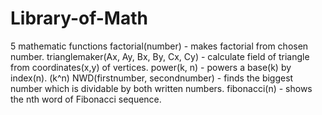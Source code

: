 # Library-of-Math
5 mathematic functions 
factorial(number) - makes factorial from chosen number.
trianglemaker(Ax, Ay, Bx, By, Cx, Cy) - calculate field of triangle from coordinates(x,y) of vertices.
power(k, n) - powers a base(k) by index(n). (k^n)
NWD(firstnumber, secondnumber) - finds the biggest number which is dividable by both written numbers.
fibonacci(n) - shows the nth word of Fibonacci sequence.

